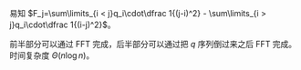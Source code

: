 易知 $F_j=\sum\limits_{i < j}q_i\cdot\dfrac 1{(j-i)^2} - \sum\limits_{i > j}q_i\cdot\dfrac 1{(i-j)^2}$。

前半部分可以通过 FFT 完成，后半部分可以通过把 $q$ 序列倒过来之后 FFT 完成。时间复杂度 $\Theta(n\log n)$。
